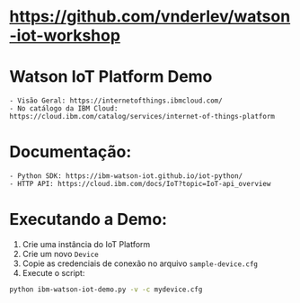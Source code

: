 # https://github.com/vnderlev/watson-iot-workshop

# Watson IoT Platform Demo

    - Visão Geral: https://internetofthings.ibmcloud.com/
    - No catálogo da IBM Cloud: https://cloud.ibm.com/catalog/services/internet-of-things-platform

# Documentação:

    - Python SDK: https://ibm-watson-iot.github.io/iot-python/
    - HTTP API: https://cloud.ibm.com/docs/IoT?topic=IoT-api_overview

# Executando a Demo:
    
1. Crie uma instância do IoT Platform
2. Crie um novo `Device`
3. Copie as credenciais de conexão no arquivo `sample-device.cfg`
4. Execute o script:

```bash
python ibm-watson-iot-demo.py -v -c mydevice.cfg 
```

